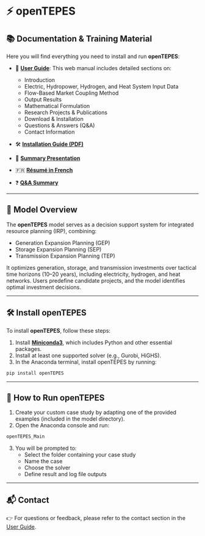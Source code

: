 # ⚡ openTEPES

## 📚 Documentation & Training Material

Here you will find everything you need to install and run **openTEPES**:

- 📖 [**User Guide**](https://opentepes.readthedocs.io/en/latest/index.html): This web manual includes detailed sections on:

  - Introduction
  - Electric, Hydropower, Hydrogen, and Heat System Input Data
  - Flow-Based Market Coupling Method
  - Output Results
  - Mathematical Formulation
  - Research Projects & Publications
  - Download & Installation
  - Questions & Answers (Q&A)
  - Contact Information

- 🛠️ [**Installation Guide (PDF)**](openTEPES_InstallationGuide.pdf)

- 🧾 [**Summary Presentation**](https://github.com/OM4A-Training-Material/openTEPES-Training-Material/openTEPES_Summary.pdf)

- 🇫🇷 [**Résumé in French**](https://github.com/OM4A-Training-Material/openTEPES-Training-Material/openTEPES_Resume.pdf)

- ❓ [**Q&A Summary**](https://github.com/OM4A-Training-Material/openTEPES-Training-Material/openTEPES_QuestionsAndAnswers.pdf)

---

## 🧠 Model Overview

The **openTEPES** model serves as a decision support system for integrated resource planning (IRP), combining:

- Generation Expansion Planning (GEP)
- Storage Expansion Planning (SEP)
- Transmission Expansion Planning (TEP)

It optimizes generation, storage, and transmission investments over tactical time horizons (10–20 years), including electricity, hydrogen, and heat networks. Users predefine candidate projects, and the model identifies optimal investment decisions.

---

## 🛠️ Install openTEPES

To install **openTEPES**, follow these steps:

1. Install [**Miniconda3**](https://docs.conda.io/en/latest/miniconda.html), which includes Python and other essential packages.
2. Install at least one supported solver (e.g., Gurobi, HiGHS).
3. In the Anaconda terminal, install openTEPES by running:

```bash
pip install openTEPES
```

---

## 🚀 How to Run openTEPES

1. Create your custom case study by adapting one of the provided examples (included in the model directory).
2. Open the Anaconda console and run:

```bash
openTEPES_Main
```

3. You will be prompted to:
   - Select the folder containing your case study
   - Name the case
   - Choose the solver
   - Define result and log file outputs

---

## 📬 Contact

👉 For questions or feedback, please refer to the contact section in the [User Guide](https://opentepes.readthedocs.io/en/latest/index.html#contact-us).
